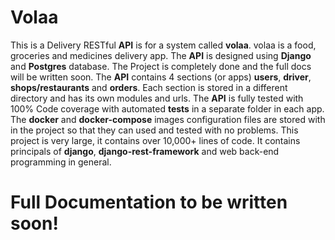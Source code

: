 # Volaa

This is a Delivery RESTful **API** is for a system called **volaa**.
volaa is a food, groceries and medicines delivery app.
The **API** is designed using **Django** and **Postgres** database.
The Project is completely done and the full docs will be written soon.
The **API** contains 4 sections (or apps) **users**, **driver**, **shops/restaurants** and **orders**.
Each section is stored in a different directory and has its own modules and urls.
The **API** is fully tested with 100% Code coverage with automated **tests** in a separate folder in each app.
The **docker** and **docker-compose** images configuration files are stored with in the project so that they can used and tested with no problems.
This project is very large, it contains over 10,000+ lines of code.
It contains principals of **django**, **django-rest-framework** and web back-end programming in general.

# Full Documentation to be written soon!
